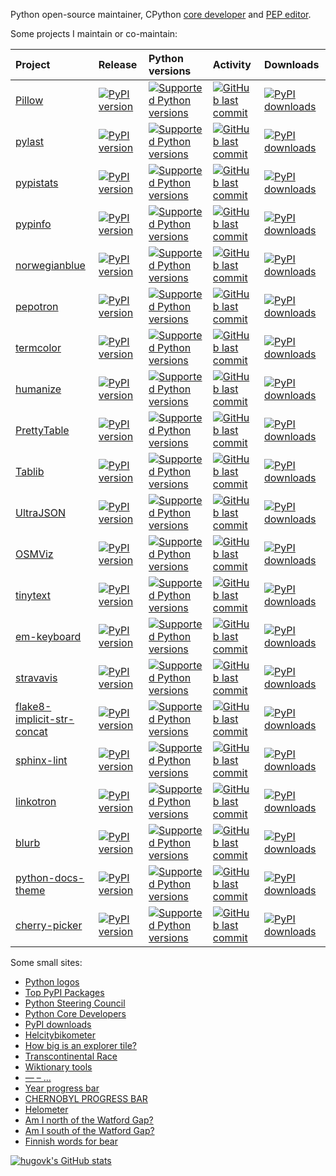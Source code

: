 Python open-source maintainer, CPython
[core developer](https://devguide.python.org/core-developers/responsibilities/) and
[PEP editor](https://peps.python.org/pep-0001/#pep-editor-responsibilities-workflow).

Some projects I maintain or co-maintain:

[start_generated]: # (start_generated)

| Project                                                                                                | Release                                                                                                                                            | Python versions                                                                                                                                                               | Activity                                                                                                                                                                                                                     | Downloads                                                                                                                                                   |
| :------------------------------------------------------------------------------------------------------| :--------------------------------------------------------------------------------------------------------------------------------------------------| :-----------------------------------------------------------------------------------------------------------------------------------------------------------------------------| :----------------------------------------------------------------------------------------------------------------------------------------------------------------------------------------------------------------------------| :-----------------------------------------------------------------------------------------------------------------------------------------------------------|
| [Pillow](https://github.com/python-pillow/Pillow)                                                      | [![PyPI version](https://img.shields.io/pypi/v/Pillow?style=flat-square)](https://pypi.org/project/Pillow)                                         | [![Supported Python versions](https://img.shields.io/pypi/pyversions/Pillow.svg?style=flat-square)](https://pypi.org/project/Pillow/)                                         | [![GitHub last commit](https://img.shields.io/github/last-commit/python-pillow/Pillow?style=flat-square)](https://github.com/python-pillow/Pillow/commits)                                                                   | [![PyPI downloads](https://img.shields.io/pypi/dm/Pillow?style=flat-square)](https://pypistats.org/packages/Pillow)                                         |
| [pylast](https://github.com/pylast/pylast)                                                             | [![PyPI version](https://img.shields.io/pypi/v/pylast?style=flat-square)](https://pypi.org/project/pylast)                                         | [![Supported Python versions](https://img.shields.io/pypi/pyversions/pylast.svg?style=flat-square)](https://pypi.org/project/pylast/)                                         | [![GitHub last commit](https://img.shields.io/github/last-commit/pylast/pylast?style=flat-square)](https://github.com/pylast/pylast/commits)                                                                                 | [![PyPI downloads](https://img.shields.io/pypi/dm/pylast?style=flat-square)](https://pypistats.org/packages/pylast)                                         |
| [pypistats](https://github.com/hugovk/pypistats)                                                       | [![PyPI version](https://img.shields.io/pypi/v/pypistats?style=flat-square)](https://pypi.org/project/pypistats)                                   | [![Supported Python versions](https://img.shields.io/pypi/pyversions/pypistats.svg?style=flat-square)](https://pypi.org/project/pypistats/)                                   | [![GitHub last commit](https://img.shields.io/github/last-commit/hugovk/pypistats?style=flat-square)](https://github.com/hugovk/pypistats/commits)                                                                           | [![PyPI downloads](https://img.shields.io/pypi/dm/pypistats?style=flat-square)](https://pypistats.org/packages/pypistats)                                   |
| [pypinfo](https://github.com/ofek/pypinfo)                                                             | [![PyPI version](https://img.shields.io/pypi/v/pypinfo?style=flat-square)](https://pypi.org/project/pypinfo)                                       | [![Supported Python versions](https://img.shields.io/pypi/pyversions/pypinfo.svg?style=flat-square)](https://pypi.org/project/pypinfo/)                                       | [![GitHub last commit](https://img.shields.io/github/last-commit/ofek/pypinfo?style=flat-square)](https://github.com/ofek/pypinfo/commits)                                                                                   | [![PyPI downloads](https://img.shields.io/pypi/dm/pypinfo?style=flat-square)](https://pypistats.org/packages/pypinfo)                                       |
| [norwegianblue](https://github.com/hugovk/norwegianblue)                                               | [![PyPI version](https://img.shields.io/pypi/v/norwegianblue?style=flat-square)](https://pypi.org/project/norwegianblue)                           | [![Supported Python versions](https://img.shields.io/pypi/pyversions/norwegianblue.svg?style=flat-square)](https://pypi.org/project/norwegianblue/)                           | [![GitHub last commit](https://img.shields.io/github/last-commit/hugovk/norwegianblue?style=flat-square)](https://github.com/hugovk/norwegianblue/commits)                                                                   | [![PyPI downloads](https://img.shields.io/pypi/dm/norwegianblue?style=flat-square)](https://pypistats.org/packages/norwegianblue)                           |
| [pepotron](https://github.com/hugovk/pepotron)                                                         | [![PyPI version](https://img.shields.io/pypi/v/pepotron?style=flat-square)](https://pypi.org/project/pepotron)                                     | [![Supported Python versions](https://img.shields.io/pypi/pyversions/pepotron.svg?style=flat-square)](https://pypi.org/project/pepotron/)                                     | [![GitHub last commit](https://img.shields.io/github/last-commit/hugovk/pepotron?style=flat-square)](https://github.com/hugovk/pepotron/commits)                                                                             | [![PyPI downloads](https://img.shields.io/pypi/dm/pepotron?style=flat-square)](https://pypistats.org/packages/pepotron)                                     |
| [termcolor](https://github.com/termcolor/termcolor)                                                    | [![PyPI version](https://img.shields.io/pypi/v/termcolor?style=flat-square)](https://pypi.org/project/termcolor)                                   | [![Supported Python versions](https://img.shields.io/pypi/pyversions/termcolor.svg?style=flat-square)](https://pypi.org/project/termcolor/)                                   | [![GitHub last commit](https://img.shields.io/github/last-commit/termcolor/termcolor?style=flat-square)](https://github.com/termcolor/termcolor/commits)                                                                     | [![PyPI downloads](https://img.shields.io/pypi/dm/termcolor?style=flat-square)](https://pypistats.org/packages/termcolor)                                   |
| [humanize](https://github.com/python-humanize/humanize)                                                | [![PyPI version](https://img.shields.io/pypi/v/humanize?style=flat-square)](https://pypi.org/project/humanize)                                     | [![Supported Python versions](https://img.shields.io/pypi/pyversions/humanize.svg?style=flat-square)](https://pypi.org/project/humanize/)                                     | [![GitHub last commit](https://img.shields.io/github/last-commit/python-humanize/humanize?style=flat-square)](https://github.com/python-humanize/humanize/commits)                                                           | [![PyPI downloads](https://img.shields.io/pypi/dm/humanize?style=flat-square)](https://pypistats.org/packages/humanize)                                     |
| [PrettyTable](https://github.com/jazzband/prettytable)                                                 | [![PyPI version](https://img.shields.io/pypi/v/PrettyTable?style=flat-square)](https://pypi.org/project/PrettyTable)                               | [![Supported Python versions](https://img.shields.io/pypi/pyversions/PrettyTable.svg?style=flat-square)](https://pypi.org/project/PrettyTable/)                               | [![GitHub last commit](https://img.shields.io/github/last-commit/jazzband/prettytable?style=flat-square)](https://github.com/jazzband/prettytable/commits)                                                                   | [![PyPI downloads](https://img.shields.io/pypi/dm/PrettyTable?style=flat-square)](https://pypistats.org/packages/PrettyTable)                               |
| [Tablib](https://github.com/jazzband/tablib)                                                           | [![PyPI version](https://img.shields.io/pypi/v/Tablib?style=flat-square)](https://pypi.org/project/Tablib)                                         | [![Supported Python versions](https://img.shields.io/pypi/pyversions/Tablib.svg?style=flat-square)](https://pypi.org/project/Tablib/)                                         | [![GitHub last commit](https://img.shields.io/github/last-commit/jazzband/tablib?style=flat-square)](https://github.com/jazzband/tablib/commits)                                                                             | [![PyPI downloads](https://img.shields.io/pypi/dm/Tablib?style=flat-square)](https://pypistats.org/packages/Tablib)                                         |
| [UltraJSON](https://github.com/ultrajson/ultrajson)                                                    | [![PyPI version](https://img.shields.io/pypi/v/ujson?style=flat-square)](https://pypi.org/project/ujson)                                           | [![Supported Python versions](https://img.shields.io/pypi/pyversions/ujson.svg?style=flat-square)](https://pypi.org/project/ujson/)                                           | [![GitHub last commit](https://img.shields.io/github/last-commit/ultrajson/ultrajson?style=flat-square)](https://github.com/ultrajson/ultrajson/commits)                                                                     | [![PyPI downloads](https://img.shields.io/pypi/dm/ujson?style=flat-square)](https://pypistats.org/packages/ujson)                                           |
| [OSMViz](https://github.com/hugovk/osmviz)                                                             | [![PyPI version](https://img.shields.io/pypi/v/OSMViz?style=flat-square)](https://pypi.org/project/OSMViz)                                         | [![Supported Python versions](https://img.shields.io/pypi/pyversions/OSMViz.svg?style=flat-square)](https://pypi.org/project/OSMViz/)                                         | [![GitHub last commit](https://img.shields.io/github/last-commit/hugovk/osmviz?style=flat-square)](https://github.com/hugovk/osmviz/commits)                                                                                 | [![PyPI downloads](https://img.shields.io/pypi/dm/OSMViz?style=flat-square)](https://pypistats.org/packages/OSMViz)                                         |
| [tinytext](https://github.com/hugovk/tinytext)                                                         | [![PyPI version](https://img.shields.io/pypi/v/tinytext?style=flat-square)](https://pypi.org/project/tinytext)                                     | [![Supported Python versions](https://img.shields.io/pypi/pyversions/tinytext.svg?style=flat-square)](https://pypi.org/project/tinytext/)                                     | [![GitHub last commit](https://img.shields.io/github/last-commit/hugovk/tinytext?style=flat-square)](https://github.com/hugovk/tinytext/commits)                                                                             | [![PyPI downloads](https://img.shields.io/pypi/dm/tinytext?style=flat-square)](https://pypistats.org/packages/tinytext)                                     |
| [em-keyboard](https://github.com/hugovk/em-keyboard)                                                   | [![PyPI version](https://img.shields.io/pypi/v/em-keyboard?style=flat-square)](https://pypi.org/project/em-keyboard)                               | [![Supported Python versions](https://img.shields.io/pypi/pyversions/em-keyboard.svg?style=flat-square)](https://pypi.org/project/em-keyboard/)                               | [![GitHub last commit](https://img.shields.io/github/last-commit/hugovk/em-keyboard?style=flat-square)](https://github.com/hugovk/em-keyboard/commits)                                                                       | [![PyPI downloads](https://img.shields.io/pypi/dm/em-keyboard?style=flat-square)](https://pypistats.org/packages/em-keyboard)                               |
| [stravavis](https://github.com/marcusvolz/strava_py)                                                   | [![PyPI version](https://img.shields.io/pypi/v/stravavis?style=flat-square)](https://pypi.org/project/stravavis)                                   | [![Supported Python versions](https://img.shields.io/pypi/pyversions/stravavis.svg?style=flat-square)](https://pypi.org/project/stravavis/)                                   | [![GitHub last commit](https://img.shields.io/github/last-commit/marcusvolz/strava_py?style=flat-square)](https://github.com/marcusvolz/strava_py/commits)                                                                   | [![PyPI downloads](https://img.shields.io/pypi/dm/stravavis?style=flat-square)](https://pypistats.org/packages/stravavis)                                   |
| [flake8-implicit-str-concat](https://github.com/flake8-implicit-str-concat/flake8-implicit-str-concat) | [![PyPI version](https://img.shields.io/pypi/v/flake8-implicit-str-concat?style=flat-square)](https://pypi.org/project/flake8-implicit-str-concat) | [![Supported Python versions](https://img.shields.io/pypi/pyversions/flake8-implicit-str-concat.svg?style=flat-square)](https://pypi.org/project/flake8-implicit-str-concat/) | [![GitHub last commit](https://img.shields.io/github/last-commit/flake8-implicit-str-concat/flake8-implicit-str-concat?style=flat-square)](https://github.com/flake8-implicit-str-concat/flake8-implicit-str-concat/commits) | [![PyPI downloads](https://img.shields.io/pypi/dm/flake8-implicit-str-concat?style=flat-square)](https://pypistats.org/packages/flake8-implicit-str-concat) |
| [sphinx-lint](https://github.com/sphinx-contrib/sphinx-lint)                                           | [![PyPI version](https://img.shields.io/pypi/v/sphinx-lint?style=flat-square)](https://pypi.org/project/sphinx-lint)                               | [![Supported Python versions](https://img.shields.io/pypi/pyversions/sphinx-lint.svg?style=flat-square)](https://pypi.org/project/sphinx-lint/)                               | [![GitHub last commit](https://img.shields.io/github/last-commit/sphinx-contrib/sphinx-lint?style=flat-square)](https://github.com/sphinx-contrib/sphinx-lint/commits)                                                       | [![PyPI downloads](https://img.shields.io/pypi/dm/sphinx-lint?style=flat-square)](https://pypistats.org/packages/sphinx-lint)                               |
| [linkotron](https://github.com/hugovk/linkotron)                                                       | [![PyPI version](https://img.shields.io/pypi/v/linkotron?style=flat-square)](https://pypi.org/project/linkotron)                                   | [![Supported Python versions](https://img.shields.io/pypi/pyversions/linkotron.svg?style=flat-square)](https://pypi.org/project/linkotron/)                                   | [![GitHub last commit](https://img.shields.io/github/last-commit/hugovk/linkotron?style=flat-square)](https://github.com/hugovk/linkotron/commits)                                                                           | [![PyPI downloads](https://img.shields.io/pypi/dm/linkotron?style=flat-square)](https://pypistats.org/packages/linkotron)                                   |
| [blurb](https://github.com/python/blurb)                                                               | [![PyPI version](https://img.shields.io/pypi/v/blurb?style=flat-square)](https://pypi.org/project/blurb)                                           | [![Supported Python versions](https://img.shields.io/pypi/pyversions/blurb.svg?style=flat-square)](https://pypi.org/project/blurb/)                                           | [![GitHub last commit](https://img.shields.io/github/last-commit/python/blurb?style=flat-square)](https://github.com/python/blurb/commits)                                                                                   | [![PyPI downloads](https://img.shields.io/pypi/dm/blurb?style=flat-square)](https://pypistats.org/packages/blurb)                                           |
| [python-docs-theme](https://github.com/python/python-docs-theme)                                       | [![PyPI version](https://img.shields.io/pypi/v/python-docs-theme?style=flat-square)](https://pypi.org/project/python-docs-theme)                   | [![Supported Python versions](https://img.shields.io/pypi/pyversions/python-docs-theme.svg?style=flat-square)](https://pypi.org/project/python-docs-theme/)                   | [![GitHub last commit](https://img.shields.io/github/last-commit/python/python-docs-theme?style=flat-square)](https://github.com/python/python-docs-theme/commits)                                                           | [![PyPI downloads](https://img.shields.io/pypi/dm/python-docs-theme?style=flat-square)](https://pypistats.org/packages/python-docs-theme)                   |
| [cherry-picker](https://github.com/python/cherry-picker)                                               | [![PyPI version](https://img.shields.io/pypi/v/cherry-picker?style=flat-square)](https://pypi.org/project/cherry-picker)                           | [![Supported Python versions](https://img.shields.io/pypi/pyversions/cherry-picker.svg?style=flat-square)](https://pypi.org/project/cherry-picker/)                           | [![GitHub last commit](https://img.shields.io/github/last-commit/python/cherry-picker?style=flat-square)](https://github.com/python/cherry-picker/commits)                                                                   | [![PyPI downloads](https://img.shields.io/pypi/dm/cherry-picker?style=flat-square)](https://pypistats.org/packages/cherry-picker)                           |

[end_generated]: # (end_generated)

Some small sites:

* [Python logos](https://hugovk.github.io/python-logos/)
* [Top PyPI Packages](https://hugovk.github.io/top-pypi-packages/)
* [Python Steering Council](https://hugovk.github.io/python-steering-council/)
* [Python Core Developers](https://hugovk.github.io/python-core-devs/)
* [PyPI downloads](https://hugovk.github.io/pypi-tools/charts)
* [Helcitybikometer](https://citybikes.github.io/)
* [How big is an explorer tile?](https://hugovk.github.io/tiles/)
* [Transcontinental Race](https://hugovk.github.io/transconrace/)
* [Wiktionary tools](https://hugovk.github.io/wiktionary-tools/)
* [— – …](https://hugovk.github.io/copy/)
* [Year progress bar](https://hugovk.github.io/year-progress-bar/)
* [CHERNOBYL PROGRESS BAR](https://hugovk.github.io/chernobyl-progress-bar/)
* [Helometer](https://hugovk.github.io/helometer/)
* [Am I north of the Watford Gap?](https://hugovk.github.io/aminorthofthewatfordgap/)
* [Am I south of the Watford Gap?](https://hugovk.github.io/amisouthofthewatfordgap/)
* [Finnish words for bear](https://hugovk.github.io/finnish-bear-words/)

[![hugovk's GitHub stats](https://github-readme-stats.vercel.app/api?username=hugovk&count_private=true&show_icons=true)](https://github.com/anuraghazra/github-readme-stats)
